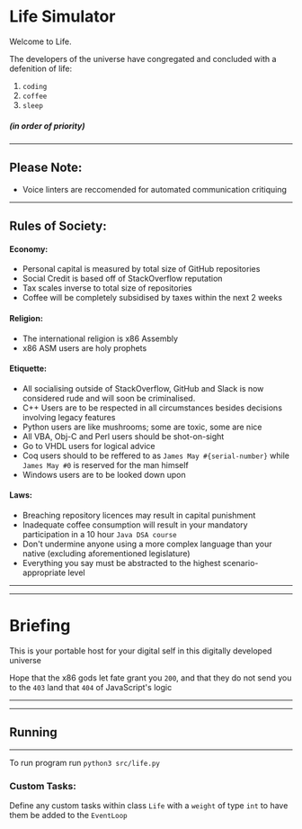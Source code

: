 # Life Simulator

Welcome to Life.

The developers of the universe have congregated and concluded with a defenition of life:
1. `coding`
2. `coffee`
3. `sleep`

##### (in order of priority)

---

## Please Note:

- Voice linters are reccomended for automated communication critiquing

---

## Rules of Society:


#### Economy:
- Personal capital is measured by total size of GitHub repositories
- Social Credit is based off of StackOverflow reputation
- Tax scales inverse to total size of repositories
- Coffee will be completely subsidised by taxes within the next 2 weeks

#### Religion:
- The international religion is x86 Assembly
- x86 ASM users are holy prophets


#### Etiquette:
- All socialising outside of StackOverflow, GitHub and Slack is now considered rude and will soon be criminalised.
- C++ Users are to be respected in all circumstances besides decisions involving legacy features
- Python users are like mushrooms; some are toxic, some are nice
- All VBA, Obj-C and Perl users should be shot-on-sight
- Go to VHDL users for logical advice
- Coq users should to be reffered to as `James May #{serial-number}` while `James May #0` is reserved for the man himself
- Windows users are to be looked down upon

#### Laws:
- Breaching repository licences may result in capital punishment
- Inadequate coffee consumption will result in your mandatory participation in a 10 hour `Java DSA course`
- Don't undermine anyone using a more complex language than your native (excluding aforementioned legislature)
- Everything you say must be abstracted to the highest scenario-appropriate level

---
---

# Briefing

This is your portable host for your digital self in this digitally developed universe

Hope that the x86 gods let fate grant you `200`, and that they do not send you to the `403` land that `404` of JavaScript's logic

---
---

## Running
---

To run program run `python3 src/life.py`

### Custom Tasks:

Define any custom tasks within class `Life` with a `weight` of type `int` to have them be added to the `EventLoop`
